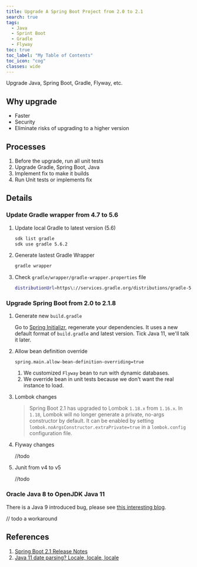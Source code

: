 ```yaml
---
title: Upgrade A Spring Boot Project from 2.0 to 2.1
search: true
tags: 
  - Java
  - Sprint Boot
  - Gradle
  - Flyway
toc: true
toc_label: "My Table of Contents"
toc_icon: "cog"
classes: wide
---
```


Upgrade Java, Spring Boot, Gradle, Flyway, etc.

## Why upgrade

- Faster
- Security
- Eliminate risks of upgrading to a higher version

## Processes

1. Before the upgrade, run all unit tests
2. Upgrade Gradle, Spring Boot, Java
3. Implement fix to make it builds
4. Run Unit tests or implements fix

## Details

### Update Gradle wrapper from 4.7 to 5.6

1. Update local Gradle to latest version (5.6)

    ```bash
    sdk list gradle
    sdk use gradle 5.6.2
    ```

2. Generate lastest Gradle Wrapper

    ```bash
    gradle wrapper
    ```

3. Check `gradle/wrapper/gradle-wrapper.properties` file

      ```bash
      distributionUrl=https\://services.gradle.org/distributions/gradle-5.6.2-bin.zip
      ```

### Upgrade Spring Boot from 2.0 to 2.1.8

1. Generate new `build.gradle`

    Go to [Spring Initializr](https://start.spring.io/), regenerate your dependencies. It uses a new default format of `build.gradle` and latest version. Tick Java 11, we'll talk it later.

2. Allow bean definition override

    ```properties
    spring.main.allow-bean-definition-overriding=true
    ```

    1. We customized `Flyway` bean to run with dynamic databases.
    2. We override bean in unit tests because we don't want the real instance to load.

3. Lombok changes

    >Spring Boot 2.1 has upgraded to Lombok `1.18.x` from `1.16.x`. In `1.18`, Lombok will no longer generate a private, no-args constructor by default. It can be enabled by setting `lombok.noArgsConstructor.extraPrivate=true` in a `lombok.config` configuration file.

4. Flyway changes

    //todo

5. Junit from v4 to v5

    //todo

### Oracle Java 8 to OpenJDK Java 11

There is a Java 9 introduced bug, please see [this interesting blog](https://blog.andornot.com/blog/java-11-date-parsing-locale-locale-locale/).

// todo a workaround

## References

1. [Spring Boot 2.1 Release Notes](https://github.com/spring-projects/spring-boot/wiki/Spring-Boot-2.1-Release-Notes#bean-overriding)
2. [Java 11 date parsing? Locale, locale, locale](https://blog.andornot.com/blog/java-11-date-parsing-locale-locale-locale/)
